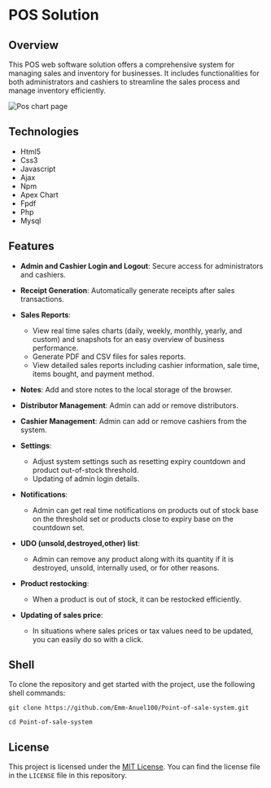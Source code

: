 # POS Solution

## Overview

This POS web software solution offers a comprehensive system for managing sales and inventory for businesses. It includes functionalities for both administrators and cashiers to streamline the sales process and manage inventory efficiently. 

![Pos chart page](./images/pos_img.JPG)

## Technologies

- Html5 
- Css3
- Javascript
- Ajax
- Npm
- Apex Chart
- Fpdf
- Php
- Mysql

## Features

- **Admin and Cashier Login and Logout**: Secure access for administrators and cashiers.
- **Receipt Generation**: Automatically generate receipts after sales transactions.
- **Sales Reports**: 
    - View real time sales charts (daily, weekly, monthly,  yearly, and custom) and snapshots for an easy  overview of business performance.
    - Generate PDF and CSV files for sales reports.
    - View detailed sales reports including cashier information, sale time, items bought, and payment method.
- **Notes**: Add and store notes to the local storage of the browser.
- **Distributor Management**: Admin can add or remove distributors.
- **Cashier Management**: Admin can add or remove cashiers from the system.
- **Settings**:
    - Adjust system settings such as resetting expiry countdown and product out-of-stock threshold.
    - Updating of admin login details.

- **Notifications**:
   - Admin can get real time notifications on products out of stock base on the threshold set or products close to expiry base on the countdown set.
    
- **UDO (unsold,destroyed,other) list**:
   - Admin can remove any product along with its quantity if it is destroyed, unsold, internally used, or for other reasons.
     
 - **Product restocking**:
   - When a product is out of stock, it can be restocked efficiently.

- **Updating of sales price**:
   - In situations where sales prices or tax values need to be updated, you can easily do so with a click.

## Shell

To clone the repository and get started with the project, use the following shell commands:

```shell
git clone https://github.com/Emm-Anuel100/Point-of-sale-system.git
```

```shell
cd Point-of-sale-system
```

## License

This project is licensed under the [MIT License](./LICENSE). You can find the license file in the `LICENSE` file in this repository.
